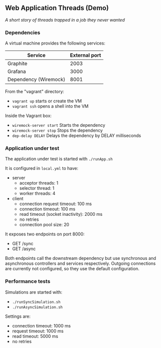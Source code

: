 ## Web Application Threads (Demo)

_A short story of threads trapped in a job they never wanted_

### Dependencies

A virtual machine provides the following services:

Service               | External port
--------------------- | -------------
Graphite              | 2003
Grafana               | 3000
Dependency (Wiremock) | 8001

From the "vagrant" directory:
  - `vagrant up` starts or create the VM
  - `vagrant ssh` opens a shell into the VM

Inside the Vagrant box:
  - `wiremock-server start` Starts the dependency
  - `wiremock-server stop` Stops the dependency
  - `dep-delay DELAY` Delays the dependency by DELAY milliseconds

### Application under test

The application under test is started with `./runApp.sh`

It is configured in `local.yml` to have:
  - server
    - acceptor threads: 1
    - selector thread: 1
    - worker threads: 4
  - client
    - connection request timeout: 100 ms
    - connection timeout: 100 ms
    - read timeout (socket inactivity): 2000 ms
    - no retries
    - connection pool size: 20

It exposes two endpoints on port 8000:
  - GET /sync
  - GET /async

Both endpoints call the downstream dependency but use synchronous and
asynchronous controllers and services respectively. Outgoing connections
are currently not configured, so they use the default configuration.

### Performance tests

Simulations are started with:
  - `./runSyncSimulation.sh`
  - `./runAsyncSimulation.sh`

Settings are:
  - connection timeout: 1000 ms
  - request timeout: 1000 ms
  - read timeout: 5000 ms
  - no retries
